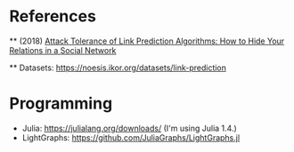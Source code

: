 
# References

** (2018) [Attack Tolerance of Link Prediction Algorithms: How to Hide Your Relations in a Social Network](https://arxiv.org/abs/1809.00152)

** Datasets: https://noesis.ikor.org/datasets/link-prediction

# Programming

- Julia: https://julialang.org/downloads/ (I'm using Julia 1.4.)
- LightGraphs: https://github.com/JuliaGraphs/LightGraphs.jl
